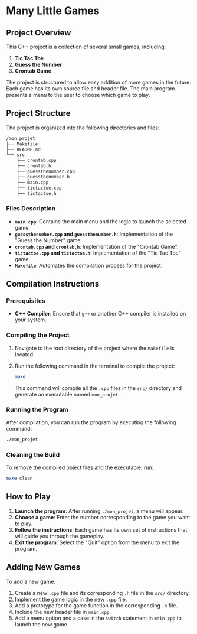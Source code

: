 # Many Little Games

## Project Overview
This C++ project is a collection of several small games, including:
1. **Tic Tac Toe**
2. **Guess the Number**
3. **Crontab Game**

The project is structured to allow easy addition of more games in the future. Each game has its own source file and header file. The main program presents a menu to the user to choose which game to play.

## Project Structure
The project is organized into the following directories and files:

```bash
/mon_projet
├── Makefile
├── README.md
└── src
    ├── crontab.cpp
    ├── crontab.h
    ├── guessthenumber.cpp
    ├── guessthenumber.h
    ├── main.cpp
    ├── tictactoe.cpp
    ├── tictactoe.h
```

### Files Description
- **`main.cpp`**: Contains the main menu and the logic to launch the selected game.
- **`guessthenumber.cpp` and `guessthenumber.h`**: Implementation of the "Guess the Number" game.
- **`crontab.cpp` and `crontab.h`**: Implementation of the "Crontab Game".
- **`tictactoe.cpp` and `tictactoe.h`**: Implementation of the "Tic Tac Toe" game.
- **`Makefile`**: Automates the compilation process for the project.

## Compilation Instructions

### Prerequisites
- **C++ Compiler**: Ensure that `g++` or another C++ compiler is installed on your system.

### Compiling the Project
1. Navigate to the root directory of the project where the `Makefile` is located.
2. Run the following command in the terminal to compile the project:

    ```bash
    make
    ```

   This command will compile all the `.cpp` files in the `src/` directory and generate an executable named `mon_projet`.

### Running the Program
After compilation, you can run the program by executing the following command:

```bash
./mon_projet
```

### Cleaning the Build
To remove the compiled object files and the executable, run:

```bash
make clean
```

## How to Play

1. **Launch the program**: After running `./mon_projet`, a menu will appear.
2. **Choose a game**: Enter the number corresponding to the game you want to play.
3. **Follow the instructions**: Each game has its own set of instructions that will guide you through the gameplay.
4. **Exit the program**: Select the "Quit" option from the menu to exit the program.

## Adding New Games
To add a new game:
1. Create a new `.cpp` file and its corresponding `.h` file in the `src/` directory.
2. Implement the game logic in the new `.cpp` file.
3. Add a prototype for the game function in the corresponding `.h` file.
4. Include the new header file in `main.cpp`.
5. Add a menu option and a case in the `switch` statement in `main.cpp` to launch the new game.

```
